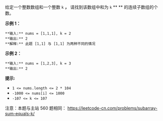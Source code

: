 给定一个整数数组和一个整数 `k` **，** 请找到该数组中和为 `k` ** ** 的连续子数组的个数。



**示例 1：**

    
    
    **输入:** nums = [1,1,1], k = 2
    **输出:** 2
    **解释:** 此题 [1,1] 与 [1,1] 为两种不同的情况
    

**示例 2：**

    
    
    **输入:** nums = [1,2,3], k = 3
    **输出:** 2
    



**提示:**

  * `1 <= nums.length <= 2 * 104`
  * `-1000 <= nums[i] <= 1000`
  * `-107 <= k <= 107`



注意：本题与主站 560 题相同： <https://leetcode-cn.com/problems/subarray-sum-equals-k/>

